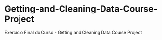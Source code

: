 # Getting-and-Cleaning-Data-Course-Project
Exercício Final do Curso - Getting and Cleaning Data Course Project
